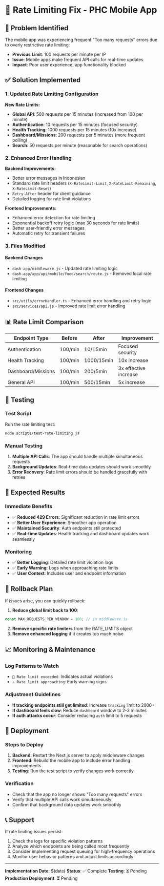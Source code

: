 # 🔧 Rate Limiting Fix - PHC Mobile App

## 🚨 Problem Identified

The mobile app was experiencing frequent "Too many requests" errors due to overly restrictive rate limiting:

- **Previous Limit**: 100 requests per minute per IP
- **Issue**: Mobile apps make frequent API calls for real-time updates
- **Impact**: Poor user experience, app functionality blocked

## ✅ Solution Implemented

### 1. Updated Rate Limiting Configuration

**New Rate Limits:**
- **Global API**: 500 requests per 15 minutes (increased from 100 per minute)
- **Authentication**: 10 requests per 15 minutes (focused security)
- **Health Tracking**: 1000 requests per 15 minutes (10x increase)
- **Dashboard/Missions**: 200 requests per 5 minutes (more frequent polling)
- **Search**: 50 requests per minute (reasonable for search operations)

### 2. Enhanced Error Handling

**Backend Improvements:**
- Better error messages in Indonesian
- Standard rate limit headers (`X-RateLimit-Limit`, `X-RateLimit-Remaining`, `X-RateLimit-Reset`)
- `Retry-After` header for client guidance
- Detailed logging for rate limit violations

**Frontend Improvements:**
- Enhanced error detection for rate limiting
- Exponential backoff retry logic (max 30 seconds for rate limits)
- Better user-friendly error messages
- Automatic retry for transient failures

### 3. Files Modified

#### Backend Changes
- `dash-app/middleware.js` - Updated rate limiting logic
- `dash-app/app/api/mobile/food/search/route.js` - Removed local rate limiting

#### Frontend Changes
- `src/utils/errorHandler.ts` - Enhanced error handling and retry logic
- `src/services/api.js` - Improved rate limit error handling

## 📊 Rate Limit Comparison

| Endpoint Type | Before | After | Improvement |
|---------------|--------|-------|-------------|
| Authentication | 100/min | 10/15min | Focused security |
| Health Tracking | 100/min | 1000/15min | 10x increase |
| Dashboard/Missions | 100/min | 200/5min | 3x effective increase |
| General API | 100/min | 500/15min | 5x increase |

## 🧪 Testing

### Test Script
Run the rate limiting test:
```bash
node scripts/test-rate-limiting.js
```

### Manual Testing
1. **Multiple API Calls**: The app should handle multiple simultaneous requests
2. **Background Updates**: Real-time data updates should work smoothly
3. **Error Recovery**: Rate limit errors should be handled gracefully with retries

## 🎯 Expected Results

### Immediate Benefits
- ✅ **Reduced 429 Errors**: Significant reduction in rate limit errors
- ✅ **Better User Experience**: Smoother app operation
- ✅ **Maintained Security**: Auth endpoints still protected
- ✅ **Real-time Updates**: Health tracking and dashboard updates work seamlessly

### Monitoring
- ✅ **Better Logging**: Detailed rate limit violation logs
- ✅ **Early Warning**: Logs when approaching rate limits
- ✅ **User Context**: Includes user and endpoint information

## 🔄 Rollback Plan

If issues arise, you can quickly rollback:

1. **Reduce global limit back to 100**:
```javascript
const MAX_REQUESTS_PER_WINDOW = 100; // in middleware.js
```

2. **Remove specific rate limiters** from the RATE_LIMITS object
3. **Remove enhanced logging** if it creates too much noise

## 📈 Monitoring & Maintenance

### Log Patterns to Watch
- `🚨 Rate limit exceeded`: Indicates actual violations
- `⚠️ Rate limit approaching`: Early warning signs

### Adjustment Guidelines
- **If tracking endpoints still get limited**: Increase `tracking` limit to 2000+
- **If dashboard feels slow**: Reduce `dashboard` window to 2-3 minutes
- **If auth attacks occur**: Consider reducing `auth` limit to 5 requests

## 🚀 Deployment

### Steps to Deploy
1. **Backend**: Restart the Next.js server to apply middleware changes
2. **Frontend**: Rebuild the mobile app to include error handling improvements
3. **Testing**: Run the test script to verify changes work correctly

### Verification
- Check that the app no longer shows "Too many requests" errors
- Verify that multiple API calls work simultaneously
- Confirm that background data updates work smoothly

## 📞 Support

If rate limiting issues persist:
1. Check the logs for specific violation patterns
2. Analyze which endpoints are being called most frequently
3. Consider implementing request queuing for high-frequency operations
4. Monitor user behavior patterns and adjust limits accordingly

---

**Implementation Date**: $(date)
**Status**: ✅ Complete
**Testing**: ⏳ Pending
**Production Deployment**: ⏳ Pending
